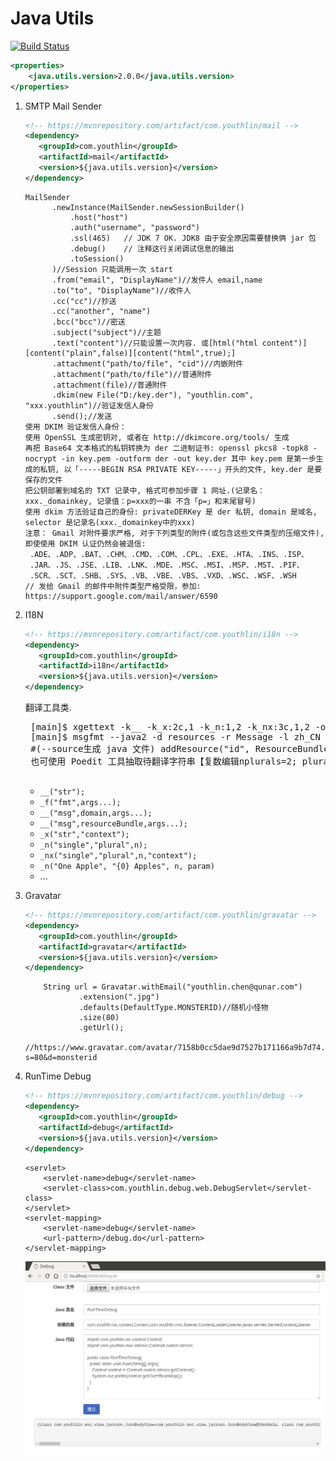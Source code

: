 # Java Utils
[![Build Status](https://travis-ci.org/YouthLin/java-utils.svg?branch=master)](https://travis-ci.org/YouthLin/java-utils)

```xml
<properties>
    <java.utils.version>2.0.0</java.utils.version>
</properties>
```
1. SMTP Mail Sender
    ```xml
    <!-- https://mvnrepository.com/artifact/com.youthlin/mail -->
    <dependency>
       <groupId>com.youthlin</groupId>
       <artifactId>mail</artifactId>
       <version>${java.utils.version}</version>
    </dependency>
    ```
    
    ```
    MailSender
          .newInstance(MailSender.newSessionBuilder()
              .host("host")
              .auth("username", "password")
              .ssl(465)   // JDK 7 OK. JDK8 由于安全原因需要替换俩 jar 包
              .debug()    // 注释这行关闭调试信息的输出
              .toSession()
          )//Session 只能调用一次 start
          .from("email", "DisplayName")//发件人 email,name
          .to("to", "DisplayName")//收件人
          .cc("cc")//抄送
          .cc("another", "name")
          .bcc("bcc")//密送
          .subject("subject")//主题
          .text("content")//只能设置一次内容. 或[html("html content")][content("plain",false)][content("html",true);]
          .attachment("path/to/file", "cid")//内嵌附件
          .attachment("path/to/file")//普通附件
          .attachment(file)//普通附件
          .dkim(new File("D:/key.der"), "youthlin.com", "xxx.youthlin")//验证发信人身份
          .send();//发送
   使用 DKIM 验证发信人身份：
   使用 OpenSSL 生成密钥对, 或者在 http://dkimcore.org/tools/ 生成
   再把 Base64 文本格式的私钥转换为 der 二进制证书: openssl pkcs8 -topk8 -nocrypt -in key.pem -outform der -out key.der 其中 key.pem 是第一步生成的私钥, 以「-----BEGIN RSA PRIVATE KEY-----」开头的文件, key.der 是要保存的文件
   把公钥部署到域名的 TXT 记录中, 格式可参加步骤 1 网址.(记录名：xxx._domainkey, 记录值：p=xxx的一串 不含「p=」和末尾冒号)
   使用 dkim 方法验证自己的身份: privateDERKey 是 der 私钥, domain 是域名, selector 是记录名(xxx._domainkey中的xxx)
   注意： Gmail 对附件要求严格, 对于下列类型的附件(或包含这些文件类型的压缩文件), 即使使用 DKIM 认证仍然会被退信: 
     .ADE、.ADP、.BAT、.CHM、.CMD、.COM、.CPL、.EXE、.HTA、.INS、.ISP、
     .JAR、.JS、.JSE、.LIB、.LNK、.MDE、.MSC、.MSI、.MSP、.MST、.PIF、
     .SCR、.SCT、.SHB、.SYS、.VB、.VBE、.VBS、.VXD、.WSC、.WSF、.WSH
   // 发给 Gmail 的邮件中附件类型严格受限，参加: https://support.google.com/mail/answer/6590
    ```
2. I18N
    ```xml
    <!-- https://mvnrepository.com/artifact/com.youthlin/i18n -->
    <dependency>
       <groupId>com.youthlin</groupId>
       <artifactId>i18n</artifactId>
       <version>${java.utils.version}</version>
    </dependency>
    ```
    翻译工具类.
    <pre>
    [main]$ xgettext -k__ -k_x:2c,1 -k_n:1,2 -k_nx:3c,1,2 -o resources/Message.pot java/pack/age/Clazz.java --from-code UTF-8 
    [main]$ msgfmt --java2 -d resources -r Message -l zh_CN resources\Message_zh_CN.po 
    #(--source生成 java 文件) addResource("id", ResourceBundle.getBundle("Message"));
    也可使用 Poedit 工具抽取待翻译字符串【复数编辑nplurals=2; plural=n == 1 ? 0 : 1;】
    </pre>
    
    * <code>__("str");</code>
    * <code>_f("fmt",args...);</code>
    * <code>__("msg",domain,args...);</code>
    * <code>__("msg",resourceBundle,args...);</code>
    * <code>_x("str","context");</code>
    * <code>_n("single","plural",n);</code>
    * <code>_nx("single","plural",n,"context");</code>
    * <code>_n("One Apple", "{0} Apples", n, param)</code>
    * ...

3. Gravatar
    ```xml
    <!-- https://mvnrepository.com/artifact/com.youthlin/gravatar -->
    <dependency>
       <groupId>com.youthlin</groupId>
       <artifactId>gravatar</artifactId>
       <version>${java.utils.version}</version>
    </dependency>
    ```
    ```
        String url = Gravatar.withEmail("youthlin.chen@qunar.com")
                .extension(".jpg")
                .defaults(DefaultType.MONSTERID)//随机小怪物
                .size(80)
                .getUrl();
        //https://www.gravatar.com/avatar/7158b0cc5dae9d7527b171166a9b7d74.jpg?s=80&d=monsterid    
    ```
    
4. RunTime Debug
    ```xml
    <!-- https://mvnrepository.com/artifact/com.youthlin/debug -->
    <dependency>
       <groupId>com.youthlin</groupId>
       <artifactId>debug</artifactId>
       <version>${java.utils.version}</version>
    </dependency>
    ```
    
    ```
    <servlet>
        <servlet-name>debug</servlet-name>
        <servlet-class>com.youthlin.debug.web.DebugServlet</servlet-class>
    </servlet>
    <servlet-mapping>
        <servlet-name>debug</servlet-name>
        <url-pattern>/debug.do</url-pattern>
    </servlet-mapping>
    
    ```
    ![Debug](./screenshots/debug.do.png)

